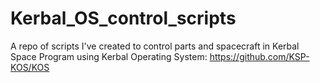 # Kerbal_OS_control_scripts
A repo of scripts I've created to control parts and spacecraft in Kerbal Space Program using Kerbal Operating System: https://github.com/KSP-KOS/KOS
